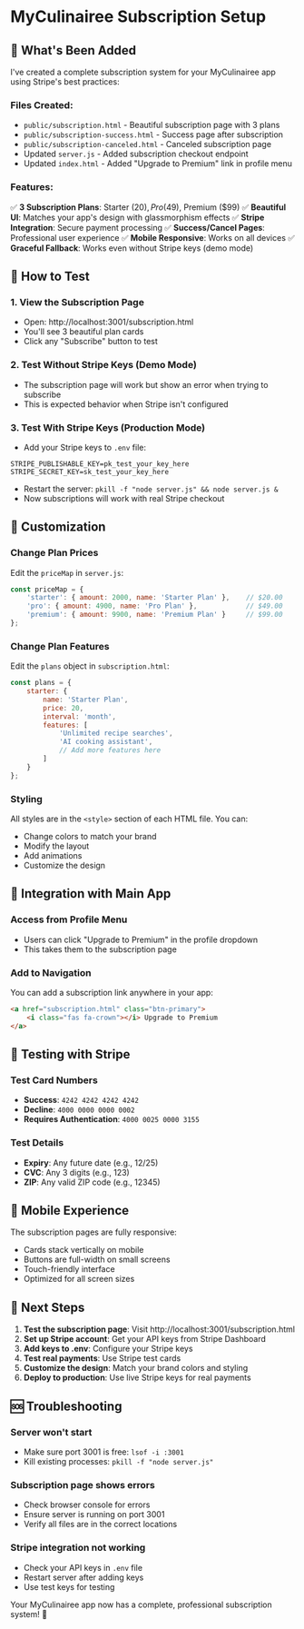 # MyCulinairee Subscription Setup

## 🎉 What's Been Added

I've created a complete subscription system for your MyCulinairee app using Stripe's best practices:

### Files Created:
- `public/subscription.html` - Beautiful subscription page with 3 plans
- `public/subscription-success.html` - Success page after subscription
- `public/subscription-canceled.html` - Canceled subscription page
- Updated `server.js` - Added subscription checkout endpoint
- Updated `index.html` - Added "Upgrade to Premium" link in profile menu

### Features:
✅ **3 Subscription Plans**: Starter ($20), Pro ($49), Premium ($99)
✅ **Beautiful UI**: Matches your app's design with glassmorphism effects
✅ **Stripe Integration**: Secure payment processing
✅ **Success/Cancel Pages**: Professional user experience
✅ **Mobile Responsive**: Works on all devices
✅ **Graceful Fallback**: Works even without Stripe keys (demo mode)

## 🚀 How to Test

### 1. View the Subscription Page
- Open: http://localhost:3001/subscription.html
- You'll see 3 beautiful plan cards
- Click any "Subscribe" button to test

### 2. Test Without Stripe Keys (Demo Mode)
- The subscription page will work but show an error when trying to subscribe
- This is expected behavior when Stripe isn't configured

### 3. Test With Stripe Keys (Production Mode)
- Add your Stripe keys to `.env` file:
```env
STRIPE_PUBLISHABLE_KEY=pk_test_your_key_here
STRIPE_SECRET_KEY=sk_test_your_key_here
```
- Restart the server: `pkill -f "node server.js" && node server.js &`
- Now subscriptions will work with real Stripe checkout

## 🎨 Customization

### Change Plan Prices
Edit the `priceMap` in `server.js`:
```javascript
const priceMap = {
    'starter': { amount: 2000, name: 'Starter Plan' },    // $20.00
    'pro': { amount: 4900, name: 'Pro Plan' },            // $49.00
    'premium': { amount: 9900, name: 'Premium Plan' }     // $99.00
};
```

### Change Plan Features
Edit the `plans` object in `subscription.html`:
```javascript
const plans = {
    starter: {
        name: 'Starter Plan',
        price: 20,
        interval: 'month',
        features: [
            'Unlimited recipe searches',
            'AI cooking assistant',
            // Add more features here
        ]
    }
};
```

### Styling
All styles are in the `<style>` section of each HTML file. You can:
- Change colors to match your brand
- Modify the layout
- Add animations
- Customize the design

## 🔧 Integration with Main App

### Access from Profile Menu
- Users can click "Upgrade to Premium" in the profile dropdown
- This takes them to the subscription page

### Add to Navigation
You can add a subscription link anywhere in your app:
```html
<a href="subscription.html" class="btn-primary">
    <i class="fas fa-crown"></i> Upgrade to Premium
</a>
```

## 🧪 Testing with Stripe

### Test Card Numbers
- **Success**: `4242 4242 4242 4242`
- **Decline**: `4000 0000 0000 0002`
- **Requires Authentication**: `4000 0025 0000 3155`

### Test Details
- **Expiry**: Any future date (e.g., 12/25)
- **CVC**: Any 3 digits (e.g., 123)
- **ZIP**: Any valid ZIP code (e.g., 12345)

## 📱 Mobile Experience

The subscription pages are fully responsive:
- Cards stack vertically on mobile
- Buttons are full-width on small screens
- Touch-friendly interface
- Optimized for all screen sizes

## 🎯 Next Steps

1. **Test the subscription page**: Visit http://localhost:3001/subscription.html
2. **Set up Stripe account**: Get your API keys from Stripe Dashboard
3. **Add keys to .env**: Configure your Stripe keys
4. **Test real payments**: Use Stripe test cards
5. **Customize the design**: Match your brand colors and styling
6. **Deploy to production**: Use live Stripe keys for real payments

## 🆘 Troubleshooting

### Server won't start
- Make sure port 3001 is free: `lsof -i :3001`
- Kill existing processes: `pkill -f "node server.js"`

### Subscription page shows errors
- Check browser console for errors
- Ensure server is running on port 3001
- Verify all files are in the correct locations

### Stripe integration not working
- Check your API keys in `.env` file
- Restart server after adding keys
- Use test keys for testing

Your MyCulinairee app now has a complete, professional subscription system! 🎉
